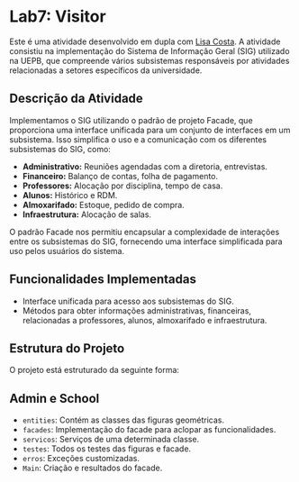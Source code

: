 # Lab7: Visitor

Este é uma atividade desenvolvido em dupla com [Lisa Costa](https://github.com/lisacsiqueira). A atividade consistiu na implementação do Sistema de Informação Geral (SIG) utilizado na UEPB, que compreende vários subsistemas responsáveis por atividades relacionadas a setores específicos da universidade.

## Descrição da Atividade

Implementamos o SIG utilizando o padrão de projeto Facade, que proporciona uma interface unificada para um conjunto de interfaces em um subsistema. Isso simplifica o uso e a comunicação com os diferentes subsistemas do SIG, como:

- **Administrativo:** Reuniões agendadas com a diretoria, entrevistas.
- **Financeiro:** Balanço de contas, folha de pagamento.
- **Professores:** Alocação por disciplina, tempo de casa.
- **Alunos:** Histórico e RDM.
- **Almoxarifado:** Estoque, pedido de compra.
- **Infraestrutura:** Alocação de salas.

O padrão Facade nos permitiu encapsular a complexidade de interações entre os subsistemas do SIG, fornecendo uma interface simplificada para uso pelos usuários do sistema.

## Funcionalidades Implementadas

- Interface unificada para acesso aos subsistemas do SIG.
- Métodos para obter informações administrativas, financeiras, relacionadas a professores, alunos, almoxarifado e infraestrutura.

## Estrutura do Projeto

O projeto está estruturado da seguinte forma:

## Admin e School
- `entities`: Contém as classes das figuras geométricas.
- `facades`: Implementação do facade para aclopar as funcionalidades.
- `servicos`: Serviços de uma determinada classe.
- `testes`: Todos os testes das figuras e facade.
- `erros`: Exceções customizadas.
- `Main`: Criação e resultados do facade.